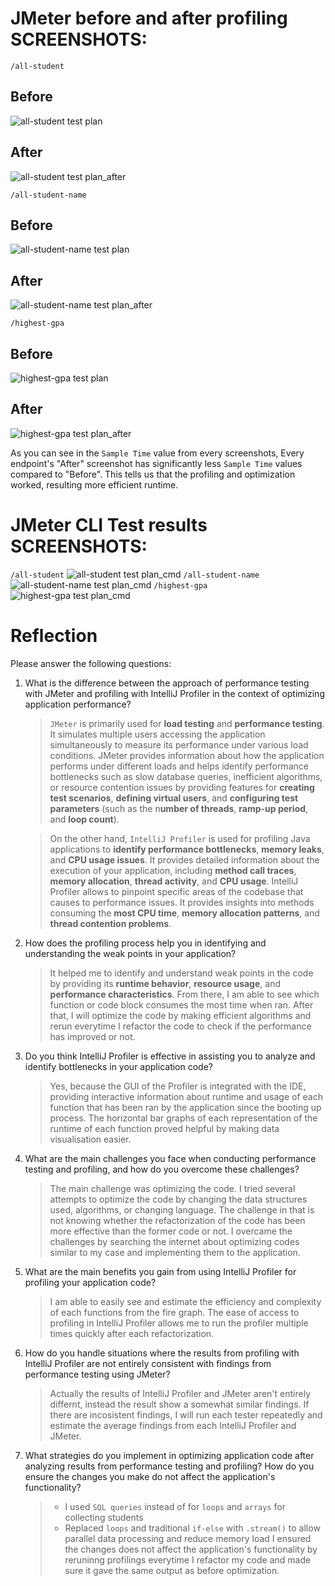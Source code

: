 # JMeter before and after profiling SCREENSHOTS:
`/all-student`
## Before
![all-student test plan](https://github.com/sorfeb/exercise-profiling/assets/112263712/d5681de0-61a2-4a80-bcf4-24ae7992b0f7)
## After
![all-student test plan_after](https://github.com/sorfeb/exercise-profiling/assets/112263712/d304939e-d2d5-4311-8396-977deb90c713)

`/all-student-name`
## Before
![all-student-name test plan](https://github.com/sorfeb/exercise-profiling/assets/112263712/5d2fcb6d-2d17-4c9d-8906-361a7d59441d)
## After
![all-student-name test plan_after](https://github.com/sorfeb/exercise-profiling/assets/112263712/31d5620f-0c1d-4e60-834f-b1572c724a0e)

`/highest-gpa`
## Before
![highest-gpa test plan](https://github.com/sorfeb/exercise-profiling/assets/112263712/5bef4bb8-8012-4343-80f1-991984c150ba)
## After
![highest-gpa test plan_after](https://github.com/sorfeb/exercise-profiling/assets/112263712/251c92f8-9b5f-4ea3-bf7d-00ef1417e1fb)

As you can see in the `Sample Time` value from every screenshots, Every endpoint's "After" screenshot has significantly less `Sample Time` values compared to "Before". This tells us that the profiling and optimization worked, resulting more efficient runtime.  

# JMeter CLI Test results SCREENSHOTS:
`/all-student`
![all-student test plan_cmd](https://github.com/sorfeb/exercise-profiling/assets/112263712/5018a508-4725-4fc4-b8f4-a1bc806400f6)
`/all-student-name`
![all-student-name test plan_cmd](https://github.com/sorfeb/exercise-profiling/assets/112263712/0a521246-5d08-49b2-a8d1-86a8d1e6c900)
`/highest-gpa`
![highest-gpa test plan_cmd](https://github.com/sorfeb/exercise-profiling/assets/112263712/eb5cf235-765d-4119-bafa-367ea3e69ccb)

# Reflection
Please answer the following questions:
1. What is the difference between the approach of performance testing with JMeter and profiling with IntelliJ Profiler in the context of optimizing application performance?
   > `JMeter` is primarily used for **load testing** and **performance testing**. It simulates multiple users accessing the application simultaneously to measure its performance under various load conditions. JMeter provides information about how the application performs under different loads and helps identify performance bottlenecks such as slow database queries, inefficient algorithms, or resource contention issues by providing features for **creating test scenarios**, **defining virtual users**, and **configuring test parameters** (such as the n**umber of threads**, **ramp-up period**, and **loop count**).
   
   > On the other hand, `IntelliJ Profiler` is used for profiling Java applications to **identify performance bottlenecks**, **memory leaks**, and **CPU usage issues**. It provides detailed information about the execution of your application, including **method call traces**, **memory allocation**, **thread activity**, and **CPU usage**. IntelliJ Profiler allows to pinpoint specific areas of the codebase that causes to performance issues. It provides insights into methods consuming the **most CPU time**, **memory allocation patterns**, and **thread contention problems**.
   
2. How does the profiling process help you in identifying and understanding the weak points in your application?
   > It helped me to identify and understand weak points in the code by providing its **runtime behavior**, **resource usage**, and **performance characteristics**. From there, I am able to see which function or code block consumes the most time when ran. After that, I will optimize the code by making efficient algorithms and rerun everytime I refactor the code to check if the performance has improved or not. 
   
3. Do you think IntelliJ Profiler is effective in assisting you to analyze and identify bottlenecks in your application code?
   > Yes, because the GUI of the Profiler is integrated with the IDE, providing interactive information about runtime and usage of each function that has been ran by the application since the booting up process. The horizontal bar graphs of each representation of the runtime of each function proved helpful by making data visualisation easier.
   
4. What are the main challenges you face when conducting performance testing and profiling, and how do you overcome these challenges?
   > The main challenge was optimizing the code. I tried several attempts to optimize the code by changing the data structures used, algorithms, or changing language. The challenge in that is not knowing whether the refactorization of the code has been more effective than the former code or not. I overcame the challenges by searching the internet about optimizing codes similar to my case and implementing them to the application.
   
5. What are the main benefits you gain from using IntelliJ Profiler for profiling your application code?
   > I am able to easily see and estimate the efficiency and complexity of each functions from the fire graph. The ease of access to profiling in IntelliJ Profiler allows me to run the profiler multiple times quickly after each refactorization.

6. How do you handle situations where the results from profiling with IntelliJ Profiler are not entirely consistent with findings from performance testing using JMeter?
    > Actually the results of IntelliJ Profiler and JMeter aren't entirely differnt, instead the result show a somewhat similar findings. If there are incosistent findings, I will run each tester repeatedly and estimate the average findings from each IntelliJ Profiler and JMeter.
    
7. What strategies do you implement in optimizing application code after analyzing results from performance testing and profiling? How do you ensure the changes you make do not affect the application's functionality?
    > - I used `SQL queries` instead of for `loops` and `arrays` for collecting students
    > - Replaced `loops` and traditional `if-else` with `.stream()` to allow parallel data processing and reduce memory load
    >   I ensured the changes does not affect the application's functionality by reruninng profilings everytime I refactor my code and made sure it gave the same output as before optimization.

